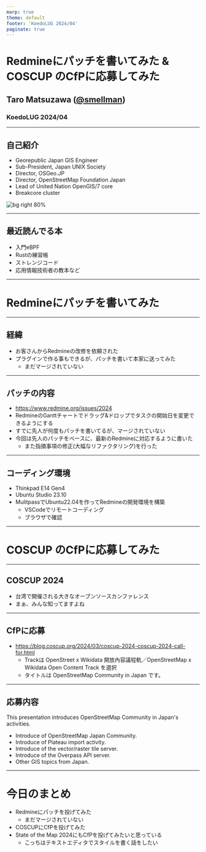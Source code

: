 ```yaml
---
marp: true
theme: default
footer: 'KoedoLUG 2024/04'
paginate: true
---
```


# Redmineにパッチを書いてみた & COSCUP のCfPに応募してみた

## Taro Matsuzawa ([@smellman](https://twitter.com/smellman))

### KoedoLUG 2024/04

---

## 自己紹介

- Georepublic Japan GIS Engineer
- Sub-President, Japan UNIX Society
- Director, OSGeo.JP
- Director, OpenStreetMap Foundation Japan
- Lead of United Nation OpenGIS/7 core
- Breakcore cluster

![bg right 80%](https://i.imgur.com/ntziIEx.png)

---

## 最近読んでる本

- 入門eBPF
- Rustの練習帳
- ストレンジコード
- 応用情報技術者の教本など

---

# Redmineにパッチを書いてみた

---


## 経緯

- お客さんからRedmineの改修を依頼された
- プラグインで作る事もできるが、パッチを書いて本家に送ってみた
  - まだマージされていない

---

## パッチの内容

- https://www.redmine.org/issues/2024
- RedmineのGanttチャートでドラッグ&ドロップでタスクの開始日を変更できるようにする
- すでに先人が何度もパッチを書いてるが、マージされていない
- 今回は先人のパッチをベースに、最新のRedmineに対応するように書いた
  - また指摘事項の修正(大幅なリファクタリング)を行った

---

## コーディング環境

- Thinkpad E14 Gen4
- Ubuntu Studio 23.10
- MulitpassでUbuntu22.04を作ってRedmineの開発環境を構築
  - VSCodeでリモートコーディング
  - ブラウザで確認

---

# COSCUP のCfPに応募してみた

---

## COSCUP 2024

- 台湾で開催される大きなオープンソースカンファレンス
- まぁ、みんな知ってますよね

---

## CfPに応募

- https://blog.coscup.org/2024/03/coscup-2024-coscup-2024-call-for.html
  - Trackは OpenStreet x Wikidata 開放內容議程軌／OpenStreetMap x Wikidata Open Content Track を選択
  - タイトルは OpenStreetMap Community in Japan です。

---

## 応募内容

This presentation introduces OpenStreetMap Community in Japan's activities.

- Introduce of OpenStreetMap Japan Community.
- Introduce of Plateau import activity.
- Introduce of the vector/raster tile server.
- Introduce of the Overpass API server.
- Other GIS topics from Japan.

---

# 今日のまとめ

- Redmineにパッチを投げてみた
  - まだマージされていない
- COSCUPにCfPを投げてみた
- State of the Map 2024にもCfPを投げてみたいと思っている
  - こっちはテキストエディタでスタイルを書く話をしたい